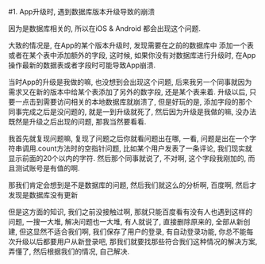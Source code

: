 #1. App升级时, 遇到数据库版本升级导致的崩溃

因为是数据库相关的, 所以在iOS & Android 都会出现这个问题.

大致的情况是, 在App的某个版本升级时, 发现需要在之前的数据库中 添加一个表 或者在某个表中添加额外的字段, 这时候, 如果你没有对数据库进行升级时, 在App操作最新的数据表或者字段时可能导致App崩溃.

当时App的升级是我做的嘛, 也没想到会出现这个问题, 后来我另一个同事就因为需求又在新的版本中给某个表添加了另外的数字段, 还是某个表来着. 升级以后, 只要一点击到需要访问相关的本地数据库就崩溃了, 但是好玩的是, 添加字段的那个同事完成之后是没问题的, 就是一到升级就死了, 然后因为升级是我做的嘛, 没办法既然是升级之后出现的问题, 那我当然要看看.

我首先就复现问题嘛, 复现了问题之后你就看问题出在哪, 一看, 问题是出在一个字符串调用.count方法时的空指针问题, 比如某个用户发表了一条评论, 我们现实就显示前面的20个以内的字符. 然后那个同事就说了, 不对啊, 这个字段我刚加的, 而且测试账号是有值的啊.

那我们肯定会想到是不是数据库的问题, 然后我们就这么的分析啊, 百度啊, 然后才发现是数据库没有更新

但是这方面的知识, 我们之前没接触过啊, 那就只能百度看有没有人也遇到这样的问题, 一搜一大堆, 解决问题也一大堆, 有人就说了, 直接删除原来的, 全部从新创建, 但这显然不适合我们啊, 我们保存了用户的登录, 有自动登录功能, 你总不能每次升级以后都要用户从新登录吧, 那我们就要找那些符合我们这种情况的解决方案, 弄懂了, 然后根据我们的情况, 自己解决.




  



